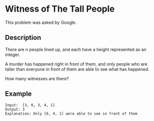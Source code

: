 # Witness of The Tall People

This problem was asked by Google.

## Description

There are n people lined up, and each have a height represented as an integer. 

A murder has happened right in front of them, and only people who are taller than everyone in front of them are able to see what has happened.

How many witnesses are there?

## Example

```
Input:  [3, 6, 3, 4, 1] 
Output: 3
Explanation: Only [6, 4, 1] were able to see in front of them
```
